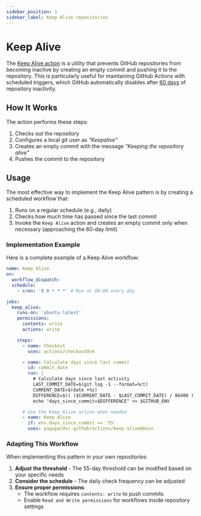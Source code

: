 ```yaml
---
sidebar_position: 1
sidebar_label: Keep Alive repositories
---
```


# Keep Alive

The [Keep Alive action](https://github.com/pagopa/dx/tree/main/.github/actions/keep-alive) is a utility that prevents GitHub repositories from becoming inactive by creating an empty commit and pushing it to the repository. This is particularly useful for maintaining GitHub Actions with scheduled triggers, which GitHub automatically disables after [60 days](https://docs.github.com/en/actions/managing-workflow-runs-and-deployments/managing-workflow-runs/disabling-and-enabling-a-workflow) of repository inactivity.

## How It Works

The action performs these steps:

1. Checks out the repository
2. Configures a local git user as _"Keepalive"_
3. Creates an empty commit with the message _"Keeping the repository alive"_
4. Pushes the commit to the repository

## Usage

The most effective way to implement the Keep Alive pattern is by creating a scheduled workflow that:

1. Runs on a regular schedule (e.g., daily)
2. Checks how much time has passed since the last commit
3. Invoke the `Keep Alive` action and creates an empty commit only when necessary (approaching the 60-day limit)

### Implementation Example

Here is a complete example of a Keep Alive workflow:

```yaml
name: Keep Alive
on:
  workflow_dispatch:
  schedule:
    - cron: '0 0 * * *' # Run at 00:00 every day

jobs:
  keep_alive:
    runs-on: 'ubuntu-latest'
    permissions:
      contents: write
      actions: write

    steps:
      - name: Checkout
        uses: actions/checkout@v4

      - name: Calculate days since last commit
        id: commit_date
        run: |
          # Calculate days since last activity
          LAST_COMMIT_DATE=$(git log -1 --format=%ct)
          CURRENT_DATE=$(date +%s)
          DIFFERENCE=$(( ($CURRENT_DATE - $LAST_COMMIT_DATE) / 86400 ))
          echo "days_since_commit=$DIFFERENCE" >> $GITHUB_ENV

      # Use the Keep Alive action when needed
      - name: Keep Alive
        if: env.days_since_commit >= '55'
        uses: pagopa/dx/.github/actions/keep-alive@main
```

### Adapting This Workflow

When implementing this pattern in your own repositories:

1. **Adjust the threshold** - The 55-day threshold can be modified based on your specific needs
2. **Consider the schedule** - The daily check frequency can be adjusted
3. **Ensure proper permissions**:
   - The workflow requires `contents: write` to push commits
   - Enable `Read and Write permissions` for workflows inside repository settings
